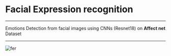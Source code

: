 # Facial Expression recognition 
***
Emotions Detection from facial images using CNNs (Resnet18) on **Affect net** Dataset
***
![fer](https://github.com/Jalalbaim/EmotionsDetection/assets/110737334/101e8d42-94f3-400d-ac4e-3b9ed3946ce9)
